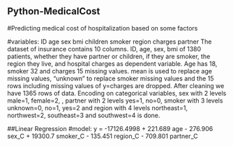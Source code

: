 ## Python-MedicalCost

#Predicting medical cost of hospitalization based on some factors

#variables:
ID	age	sex	bmi	children	smoker	region	charges	partner
The dataset of insurance contains 10 columns. ID, age, sex, bmi of 1380 patients, whether they have
partner or children, if they are smoker, the region they live, and hospital charges as dependent variable.
Age has 18, smoker 32 and charges 15 missing values.
mean is used to replace age missing values, “unknown” to replace smoker missing values and the 15
rows including missing values of y=charges are dropped. After cleaning we have 1365 rows of data.
Encoding on categorical variables, sex with 2 levels male=1, female=2, , partner with 2 levels yes=1,
no=0, smoker with 3 levels unknown=0, no=1, yes=2 and region with 4 levels northeast=1, northwest=2,
southeast=3 and southwest=4 is done.

##Linear Regression
#model:
y = -17126.4998 + 221.689 age - 276.906 sex_C + 19300.7 smoker_C - 135.451 region_C - 709.801 partner_C
